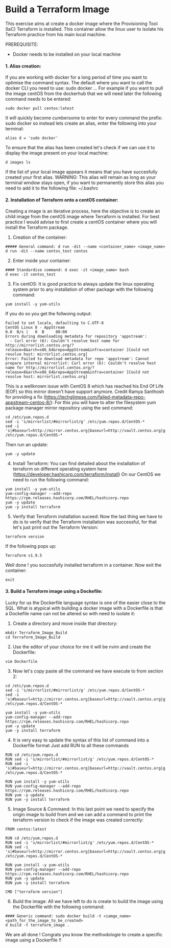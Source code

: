 # Build a Terraform Image
This exercise aims at create a docker image where the Provisioning Tool (IaC) Terraform is installed. This container allow the linux user to isolate his Terraform practice from his main local machine.

PREREQUISITE: 
*  Docker needs to be installed on your local machine

#### 1. Alias creation:
If you are working with docker for a long period of time you want to optimise the command syntax. 
The default where you want to call the docker CLI you need to use: sudo docker ... 
For example if you want to pull the image centOS from the dockerhub that we will need later the following command needs to be entered:
````
sudo docker pull centos:latest
````
It will quickly become cumbersome to enter for every command the prefix: sudo docker so instead lets create an alias, enter the following into your terminal:
````
alias d = 'sudo docker' 
````
To ensure that the alias has been created let's check if we can use it to display the image present on your local machine:
````
d images ls
````
if the list of your local image appears it means that you have succesfully created your first alias. 
WARNING: This alias will remain as long as your terminal window stays open, if you want to permanently store this alias you need to add it to the following file: ~/.bashrc

#### 2. Installation of Terraform onto a centOS container:
Creating a image is an iterative process, here the objective is to create an child image from the centOS image where Terraform is installed. 
For best practice I would advise to first create a centOS container where you will install the Terraform package. 

1. Creation of the container:
````
##### General command: d run -dit --name <container_name> <image_name>
d run -dit --name centos_test centos
````

2. Enter inside your container:
````
#### Standardise command: d exec -it <image_name> bash
d exec -it centos_test
````

3. Fix centOS:
It is good practice to always update the linux operating system prior to any installation of other package with the following command:
````
yum install -y yum-utils 
````
If you do so you get the follwoing output:
````
Failed to set locale, defaulting to C.UTF-8
CentOS Linux 8 - AppStream                                                                           0.0  B/s |   0  B     00:00    
Errors during downloading metadata for repository 'appstream':
  - Curl error (6): Couldn't resolve host name for http://mirrorlist.centos.org/?release=8&arch=x86_64&repo=AppStream&infra=container [Could not resolve host: mirrorlist.centos.org]
Error: Failed to download metadata for repo 'appstream': Cannot prepare internal mirrorlist: Curl error (6): Couldn't resolve host name for http://mirrorlist.centos.org/?release=8&arch=x86_64&repo=AppStream&infra=container [Could not resolve host: mirrorlist.centos.org]
````
This is a wellknown issue with CentOS 8 which has reached his End Of Life (EOF) so this mirror doesn't have support anymore.
Credit Ramya Santhosh for providing a fix (https://techglimpse.com/failed-metadata-repo-appstream-centos-8/):
For this you will have to alter the filesystem yum package manager mirror repository using the sed command:
````
cd /etc/yum.repos.d
sed -i 's/mirrorlist/#mirrorlist/g' /etc/yum.repos.d/CentOS-*
sed -i 's|#baseurl=http://mirror.centos.org|baseurl=http://vault.centos.org|g' /etc/yum.repos.d/CentOS-*
````
Then run an update:
````
yum -y update
````
4. Install Terraform:
You can find detailed about the installation of terraform on different operating system here (https://developer.hashicorp.com/terraform/install)
On our CentOS we need to run the following command:
````
yum install -y yum-utils
yum-config-manager --add-repo https://rpm.releases.hashicorp.com/RHEL/hashicorp.repo
yum -y update
yum -y install terraform
````
5. Verify that Terraform installation suceed:
Now the last thing we have to do is to verify that the Terraform installation was successful, for that let's just print out the Terraform Version:
````
terraform version
````
If the following pops up:
````
Terraform v1.9.5
````
Well done ! you succesfully installed terraform in a container. Now exit the container:
````
exit
````

#### 3. Build a Terraform image using a Dockefile:
Lucky for us the Dockerfile language syntax is one of the easier close to the SQL. 
What is atypical with building a docker image with a Dockerfile is that a Dockefile name can not be altered so with need to isolate it:
1. Create a directory and move inside that directory:
````
mkdir Terraform_Image_Build
cd Terraform_Image_Build
````
2. Use the editor of your choice for me it will be nvim and create the Dockerfile:
````
vim Dockerfile
````
3. Now let's copy paste all the command we have execute to from section 2:
````
cd /etc/yum.repos.d
sed -i 's/mirrorlist/#mirrorlist/g' /etc/yum.repos.d/CentOS-*
sed -i 's|#baseurl=http://mirror.centos.org|baseurl=http://vault.centos.org|g' /etc/yum.repos.d/CentOS-*

yum install -y yum-utils
yum-config-manager --add-repo https://rpm.releases.hashicorp.com/RHEL/hashicorp.repo
yum -y update
yum -y install terraform
````

4. It is very easy to update the syntax of this list of command into a Dockerfile format
Just add RUN to all these commands
````
RUN cd /etc/yum.repos.d
RUN sed -i 's/mirrorlist/#mirrorlist/g' /etc/yum.repos.d/CentOS-*
RUN sed -i 's|#baseurl=http://mirror.centos.org|baseurl=http://vault.centos.org|g' /etc/yum.repos.d/CentOS-*

RUN yum install -y yum-utils
RUN yum-config-manager --add-repo https://rpm.releases.hashicorp.com/RHEL/hashicorp.repo
RUN yum -y update
RUN yum -y install terraform
````
5. Image Source & Command:
In this last point we need to specify the origin image to build from and we can add a command to print the terraform version to check if the image was created correctly:
````
FROM centos:latest

RUN cd /etc/yum.repos.d
RUN sed -i 's/mirrorlist/#mirrorlist/g' /etc/yum.repos.d/CentOS-*
RUN sed -i 's|#baseurl=http://mirror.centos.org|baseurl=http://vault.centos.org|g' /etc/yum.repos.d/CentOS-*

RUN yum install -y yum-utils
RUN yum-config-manager --add-repo https://rpm.releases.hashicorp.com/RHEL/hashicorp.repo
RUN yum -y update
RUN yum -y install terraform

CMD ["terraform version"]
````

6. Build the image:
All we have left to do is create to build the image using the Dockerfile with the following command:
````
#### Generic command: sudo docker build -t <iamge_name> <path_for_the_image_to_be_created>
d build -t terraform_image .
````

We are all done ! Congrats you know the methodologie to create a specific image using a Dockerfile !!
